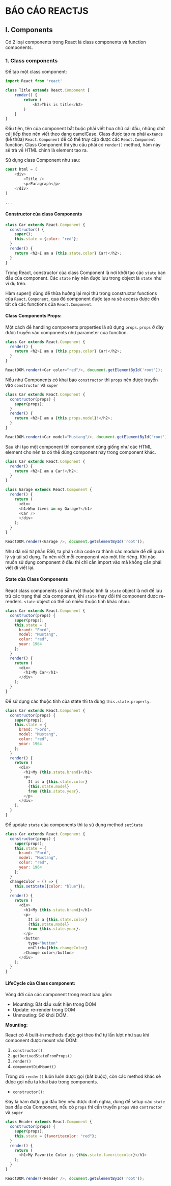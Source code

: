 # BÁO CÁO REACTJS

## I. Components

Có 2 loại components trong React là class components và function components.

### 1. Class components

Để tạo một class component:

```Javascript
import React from 'react'

class Title extends React.Component {
    render() {
        return (
            <h2>This is title</h2>
        )
    }
}

```

Đầu tiên, tên của component bắt buộc phải viết hoa chữ cái đầu, những chữ cái tiếp theo nên viết theo dạng camelCase. Class được tạo ra phải `extends` (kế thừa) `React.Component` để có thể truy cập được các `React.Component` function. Class Component thì yêu cầu phải có `render()` method, hàm này sẽ trả về HTML chính là element tạo ra.

Sử dụng class Component như sau:

```Javascript
const html = (
    <div>
        <Title />
        <p>Paragraph</p>
    </div>
)

...
```

#### Constructor của class Components

```Javascript
class Car extends React.Component {
  constructor() {
    super();
    this.state = {color: "red"};
  }
  render() {
    return <h2>I am a {this.state.color} Car!</h2>;
  }
}
```

Trong React, constructor của class Component là nơi khởi tạo các `state` ban đầu của component. Các `state` này nên được lưu trong object là `state` như ví dụ trên.

Hàm super() dùng để thừa hưởng lại mọi thứ trong constructor functions của `React.Component`, qua đó component được tạo ra sẽ access được đến tất cả các functions của `React.Component`.

#### Class Components Props:

Một cách để handling components properties là sử dụng `props`. `props` ở đây được truyền vào components như parameter của function.

```Javascript
class Car extends React.Component {
  render() {
    return <h2>I am a {this.props.color} Car!</h2>;
  }
}

ReactDOM.render(<Car color="red"/>, document.getElementById('root'));


```

Nếu như Components có khai báo `constructor` thì `props` nên được truyền vào `constructor` và `super`

```Javascript
class Car extends React.Component {
  constructor(props) {
    super(props);
  }
  render() {
    return <h2>I am a {this.props.model}!</h2>;
  }
}

ReactDOM.render(<Car model="Mustang"/>, document.getElementById('root'));
```

Sau khi tạo một component thì component cũng giống như các HTML element cho nên ta có thể dùng component này trong component khác.

```Javascript
class Car extends React.Component {
  render() {
    return <h2>I am a Car!</h2>;
  }
}

class Garage extends React.Component {
  render() {
    return (
      <div>
      <h1>Who lives in my Garage?</h1>
      <Car />
      </div>
    );
  }
}

ReactDOM.render(<Garage />, document.getElementById('root'));
```

Như đã nói từ phần ES6, ta phân chia code ra thành các module để dễ quản lý và tái sử dụng. Ta nên viết mỗi component vào một file riêng. Khi nào muốn sử dụng component ở đâu thì chỉ cần import vào mà không cần phải viết đi viết lại.

#### State của Class Components

React class components có sẵn một thuộc tính là `state` object là nơi để lưu trữ các trạng thái của component, khi `state` thay đổi thì component được re-renders. `state` object có thể có nhiều thuộc tính khác nhau.

```Javascript
class Car extends React.Component {
  constructor(props) {
    super(props);
    this.state = {
      brand: "Ford",
      model: "Mustang",
      color: "red",
      year: 1964
    };
  }
  render() {
    return (
      <div>
        <h1>My Car</h1>
      </div>
    );
  }
}
```

Để sử dụng các thuộc tính của state thì ta dùng `this.state.property`.

```Javascript
class Car extends React.Component {
  constructor(props) {
    super(props);
    this.state = {
      brand: "Ford",
      model: "Mustang",
      color: "red",
      year: 1964
    };
  }
  render() {
    return (
      <div>
        <h1>My {this.state.brand}</h1>
        <p>
          It is a {this.state.color}
          {this.state.model}
          from {this.state.year}.
        </p>
      </div>
    );
  }
}
```

Để update `state` của components thì ta sử dụng method `setState`

```Javascript
class Car extends React.Component {
  constructor(props) {
    super(props);
    this.state = {
      brand: "Ford",
      model: "Mustang",
      color: "red",
      year: 1964
    };
  }
  changeColor = () => {
    this.setState({color: "blue"});
  }
  render() {
    return (
      <div>
        <h1>My {this.state.brand}</h1>
        <p>
          It is a {this.state.color}
          {this.state.model}
          from {this.state.year}.
        </p>
        <button
          type="button"
          onClick={this.changeColor}
        >Change color</button>
      </div>
    );
  }
}
```

#### LifeCycle của Class component:

Vòng đời của các component trong react bao gồm:

- Mounting: Bắt đầu xuất hiện trong DOM
- Update: re-render trong DOM
- Unmouting: Gỡ khỏi DOM.

**Mounting:**

React có 4 built-in methods được gọi theo thứ tự lần lượt như sau khi component được mount vào DOM:

1. `constructor()`
2. `getDerivedStateFromProps()`
3. `render()`
4. `componentDidMount()`

Trong đó `render()` luôn luôn được gọi (bắt buộc), còn các method khác sẽ được gọi nếu ta khai báo trong components.

- `constructor()`:

Đây là hàm được gọi đầu tiên nếu được định nghĩa, dùng để setup các `state` ban đầu của Component, nếu có `props` thì cần truyền `props` vào `contructor` và `super`

```Javascript
class Header extends React.Component {
  constructor(props) {
    super(props);
    this.state = {favoritecolor: "red"};
  }
  render() {
    return (
      <h1>My Favorite Color is {this.state.favoritecolor}</h1>
    );
  }
}

ReactDOM.render(<Header />, document.getElementById('root'));
```